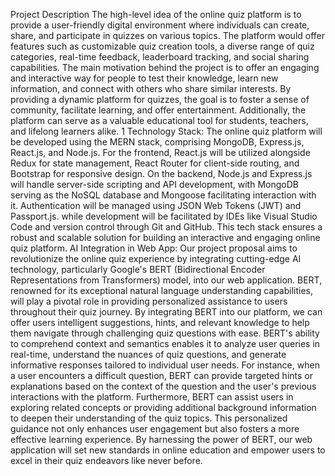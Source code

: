 Project Description
The high-level idea of the online quiz platform is to provide a user-friendly digital environment
where individuals can create, share, and participate in quizzes on various topics. The platform
would offer features such as customizable quiz creation tools, a diverse range of quiz categories,
real-time feedback, leaderboard tracking, and social sharing capabilities. The main motivation
behind the project is to offer an engaging and interactive way for people to test their knowledge,
learn new information, and connect with others who share similar interests. By providing a
dynamic platform for quizzes, the goal is to foster a sense of community, facilitate learning, and
offer entertainment. Additionally, the platform can serve as a valuable educational tool for
students, teachers, and lifelong learners alike.
1
Technology Stack:
The online quiz platform will be developed using the MERN stack, comprising MongoDB,
Express.js, React.js, and Node.js. For the frontend, React.js will be utilized alongside Redux for
state management, React Router for client-side routing, and Bootstrap for responsive design. On
the backend, Node.js and Express.js will handle server-side scripting and API development, with
MongoDB serving as the NoSQL database and Mongoose facilitating interaction with it.
Authentication will be managed using JSON Web Tokens (JWT) and Passport.js. while
development will be facilitated by IDEs like Visual Studio Code and version control through Git
and GitHub. This tech stack ensures a robust and scalable solution for building an interactive and
engaging online quiz platform.
AI Integration in Web App:
Our project proposal aims to revolutionize the online quiz experience by integrating cutting-edge AI
technology, particularly Google's BERT (Bidirectional Encoder Representations from Transformers)
model, into our web application. BERT, renowned for its exceptional natural language understanding
capabilities, will play a pivotal role in providing personalized assistance to users throughout their
quiz journey. By integrating BERT into our platform, we can offer users intelligent suggestions,
hints, and relevant knowledge to help them navigate through challenging quiz questions with ease.
BERT's ability to comprehend context and semantics enables it to analyze user queries in real-time,
understand the nuances of quiz questions, and generate informative responses tailored to individual
user needs. For instance, when a user encounters a difficult question, BERT can provide targeted
hints or explanations based on the context of the question and the user's previous interactions with
the platform. Furthermore, BERT can assist users in exploring related concepts or providing
additional background information to deepen their understanding of the quiz topics. This
personalized guidance not only enhances user engagement but also fosters a more effective learning
experience. By harnessing the power of BERT, our web application will set new standards in online
education and empower users to excel in their quiz endeavors like never before.
